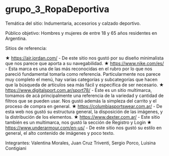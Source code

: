 # grupo_3_RopaDeportiva

Temática del sitio: Indumentaria, accesorios y calzado deportivo.

Público objetivo: Hombres y mujeres de entre 18 y 65 años residentes en Argentina.

Sitios de referencia:

★ https://air.jordan.com/ - De este sitio nos gustó por su diseño minimalista que nos parece que aporta a su navegabilidad.
★ https://www.nike.com/es/ - Esta marca es una de las más reconocidas en el rubro por lo que nos pareció fundamental tomarla como referencia. Particularmente nos parece muy completo el menú, hay varias categorías y subcategorías que hacen que la búsqueda de artículos sea más fácil y especifica de ser necesario. 
★ https://www.digitalsport.com.ar/sport78/  - Este es un sitio multimarca, tomamos de acá principalmente una referencia de la variedad y cantidad de filtros que se pueden usar. Nos gustó además la simpleza del carrito y el proceso de compra en general. 
★ https://columbiasportswear.com.ar/ - De esta web nos gustó su estructura general, la disposición de las imágenes, y la distribución de los elementos.
★ https://www.dexter.com.ar/ - Este sitio también es un multimarca, nos gustó la sección de Registro y Login 
★ https://www.underarmour.com/en-us/ - De este sitio nos gustó su estilo en general, el alto contenido de imágenes y poco texto. 

Integrantes: 
Valentina Morales, 
Juan Cruz Triventi, 
Sergio Porco, 
Luisina Contigiani 
